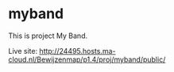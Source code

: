 # myband

This is project My Band.

Live site: http://24495.hosts.ma-cloud.nl/Bewijzenmap/p1.4/proj/myband/public/
